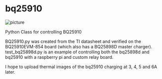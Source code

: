 # bq25910
![picture](https://github.com/charkster/bq25910/blob/master/20181209_153859_HDR.jpg)

Python Class for controlling BQ25910

BQ25910.py was created from the TI datasheet and verified on the BQ25910EVM-854 board (which also has a BQ25898D master charger). test_bq25898d.py is an example of controlling both the bq25898d and bq25910 with a raspberry pi and custom relay board.

I hope to upload thermal images of the bq25910 charging at 3, 4, 5 and 6A later.
